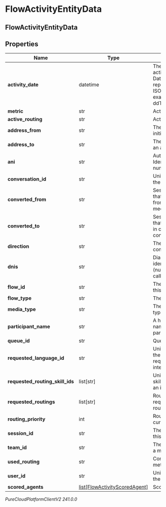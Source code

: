 # FlowActivityEntityData

## FlowActivityEntityData

## Properties

|Name | Type | Description | Notes|
|------------ | ------------- | ------------- | -------------|
| **activity_date** | datetime | The time at which the activity was observed. Date time is represented as an ISO-8601 string. For example: yyyy-MM-ddTHH:mm:ss[.mmm]Z | |
| **metric** | str | Activity metric | [optional] |
| **active_routing** | str | Active routing method | [optional] |
| **address_from** | str | The address that initiated an action | [optional] |
| **address_to** | str | The address receiving an action | [optional] |
| **ani** | str | Automatic Number Identification (caller&#39;s number) | [optional] |
| **conversation_id** | str | Unique identifier for the conversation | [optional] |
| **converted_from** | str | Session media type that was converted from in case of a media type conversion | [optional] |
| **converted_to** | str | Session media type that was converted to in case of a media type conversion | [optional] |
| **direction** | str | The direction of the communication | [optional] |
| **dnis** | str | Dialed number identification service (number dialed by the calling party) | [optional] |
| **flow_id** | str | The unique identifier of this flow | [optional] |
| **flow_type** | str | The type of this flow | [optional] |
| **media_type** | str | The session media type | [optional] |
| **participant_name** | str | A human readable name identifying the participant | [optional] |
| **queue_id** | str | Queue identifier | [optional] |
| **requested_language_id** | str | Unique identifier for the language requested for an interaction | [optional] |
| **requested_routing_skill_ids** | list[str] | Unique identifier(s) for skill(s) requested for an interaction | [optional] |
| **requested_routings** | list[str] | Routing type(s) for requested/attempted routing methods. | [optional] |
| **routing_priority** | int | Routing priority for the current interaction | [optional] |
| **session_id** | str | The unique identifier of this session | [optional] |
| **team_id** | str | The team ID the user is a member of | [optional] |
| **used_routing** | str | Complete routing method | [optional] |
| **user_id** | str | Unique identifier for the user | [optional] |
| **scored_agents** | [list[FlowActivityScoredAgent]](FlowActivityScoredAgent) | Scored agents | [optional] |



_PureCloudPlatformClientV2 241.0.0_
